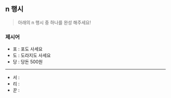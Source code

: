 ## n 행시
> 아래의 n 행시 중 하나를 완성 해주세요!

### 제시어
- 포 : 포도 사세요
- 도 : 도라지도 사세요
- 당 : 당돈 500원

---

- 서 :
- 리 :
- 꾼 :